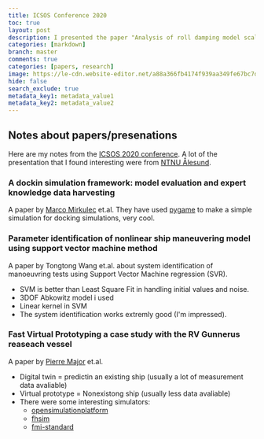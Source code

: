 ```yaml
---
title: ICSOS Conference 2020
toc: true
layout: post
description: I presented the paper "Analysis of roll damping model scale data" on the ICSOS 2020 conference. Here are my notes from this conference.
categories: [markdown]
branch: master
comments: true
categories: [papers, research]
image: https://le-cdn.website-editor.net/a88a366fb4174f939aa349fe67bc7d1e/dms3rep/multi/opt/ICSOS-640w.png
hide: false
search_exclude: true
metadata_key1: metadata_value1
metadata_key2: metadata_value2
---
```


## Notes about papers/presenations
Here are my notes from the [ICSOS 2020 conference](https://www.icsos.info/).
A lot of the presentation that I found interesting were from [NTNU Ålesund](https://www.ntnu.edu/ihb).

### A dockin simulation framework: model evaluation and expert knowledge data harvesting
A paper by [Marco Mirkulec](https://www.linkedin.com/in/marko-mikulec-8879559a/) et.al. They have used [pygame](https://www.pygame.org/) to make a simple simulation for docking simulations, very cool.

### Parameter identification of nonlinear ship maneuvering model using support vector machine method
A paper by Tongtong Wang et.al. about system identification of manoeuvring tests using Support Vector Machine regression (SVR).
* SVM is better than Least Square Fit in handling initial values and noise.
* 3DOF Abkowitz model i used
* Linear kernel in SVM
* The system identification works extremly good (I'm impressed).

### Fast Virtual Prototyping a case study with the RV Gunnerus reaseach vessel
A paper by [Pierre Major](https://www.linkedin.com/in/pierre-major-b72598/) et.al.
* Digital twin = predictin an existing ship (usually a lot of measurement data avaliable)
* Virtual prototype = Nonexistong ship (usually less data avaliable)
* There were some interesting simulators:
  * [opensimulationplatform](https://opensimulationplatform.com/)
  * [fhsim](https://fhsim.no/docs/licence.html)
  * [fmi-standard](https://fmi-standard.org/)
